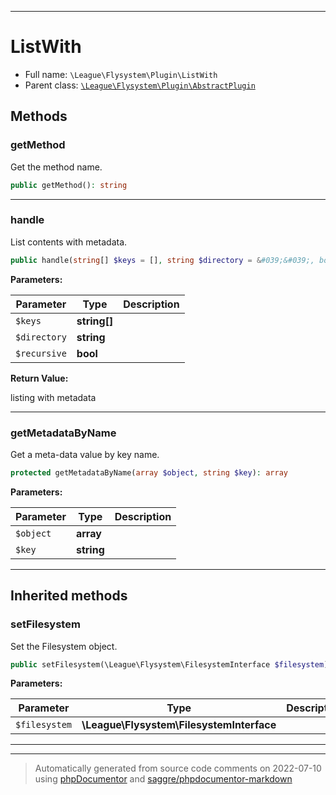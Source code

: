 ***

# ListWith





* Full name: `\League\Flysystem\Plugin\ListWith`
* Parent class: [`\League\Flysystem\Plugin\AbstractPlugin`](./AbstractPlugin.md)




## Methods


### getMethod

Get the method name.

```php
public getMethod(): string
```











***

### handle

List contents with metadata.

```php
public handle(string[] $keys = [], string $directory = &#039;&#039;, bool $recursive = false): array
```








**Parameters:**

| Parameter | Type | Description |
|-----------|------|-------------|
| `$keys` | **string[]** |  |
| `$directory` | **string** |  |
| `$recursive` | **bool** |  |


**Return Value:**

listing with metadata



***

### getMetadataByName

Get a meta-data value by key name.

```php
protected getMetadataByName(array $object, string $key): array
```








**Parameters:**

| Parameter | Type | Description |
|-----------|------|-------------|
| `$object` | **array** |  |
| `$key` | **string** |  |




***


## Inherited methods


### setFilesystem

Set the Filesystem object.

```php
public setFilesystem(\League\Flysystem\FilesystemInterface $filesystem): mixed
```








**Parameters:**

| Parameter | Type | Description |
|-----------|------|-------------|
| `$filesystem` | **\League\Flysystem\FilesystemInterface** |  |




***


***
> Automatically generated from source code comments on 2022-07-10 using [phpDocumentor](http://www.phpdoc.org/) and [saggre/phpdocumentor-markdown](https://github.com/Saggre/phpDocumentor-markdown)
